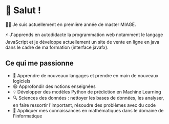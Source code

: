 # 👋 Salut !
:woman_technologist: Je suis actuellement en première année de master MIAGE.

⚡ J'apprends en autodidacte la programmation web notamment le langage JavaScript et je développe actuellement un site de vente en ligne en java dans le cadre de ma formation (interface javafx).
## Ce qui me passionne
- 🌱 Apprendre de nouveaux langages et prendre en main de nouveaux logiciels
- 😃 Approfondir des notions enseignées
- 💡 Développer des modèles Python de prédiction en Machine Learning
- 🔍 Sciences des données : nettoyer les bases de données, les analyser, en faire ressortir l'important, résoudre des problèmes avec du code
- 🔗 Appliquer mes connaissances en mathématiques dans le domaine de l'informatique

<!---
PaulRel/PaulRel is a ✨ special ✨ repository because its `README.md` (this file) appears on your GitHub profile.
You can click the Preview link to take a look at your changes.
--->
